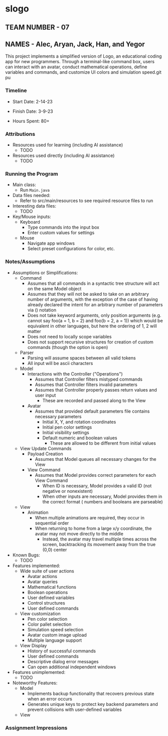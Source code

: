 # slogo

## TEAM NUMBER - 07

## NAMES - Alec, Aryan, Jack, Han, and Yegor

This project implements a simplified version of Logo, an educational coding app for new programmers.
Through a terminal-like command box, users can interact with an avatar, conduct mathematical
operations, define variables and commands, and customize UI colors and simulation speed.git pu

### Timeline

* Start Date: 2-14-23

* Finish Date: 3-9-23

* Hours Spent: 80+

### Attributions

* Resources used for learning (including AI assistance)
    * TODO
* Resources used directly (including AI assistance)
    * TODO

### Running the Program

* Main class:
    * Run `Main.java`
* Data files needed:
    * Refer to src/main/resources to see required resource files to run
* Interesting data files:
    * TODO
* Key/Mouse inputs:
    * Keyboard
        * Type commands into the input box
        * Enter custom values for settings
    * Mouse
        * Navigate app windows
        * Select preset configurations for color, etc.

### Notes/Assumptions

* Assumptions or Simplifications:
    * Command
        * Assumes that all commands in a syntactic tree structure will act on the same Model object
        * Assumes that they will not be asked to take on an arbitrary number of arguments, with the exception of the case
          of having already declared the intent for an arbitrary number of parameters via () notation
        * Does not take keyword arguments, only position arguments (e.g. cannot say foo(a = 1, b = 2) and foo(b = 2, a = 1))
          which would be equivalent in other languages, but here the ordering of 1, 2 will matter
        * Does not need to locally scope variables
        * Does not support recursive structures for creation of custom commands (though the option is open)
    * Parser
        * Parsing will assume spaces between all valid tokens
        * All input will be ascii characters
    * Model
        * Interactions with the Controller ("Operations")
            * Assumes that Controller filters mistyped commands
            * Assumes that Controller filters invalid parameters
            * Assumes that Controller properly passes return values and user input
                * These are recorded and passed along to the View
        * Avatar
            * Assumes that provided default parameters file contains necessary parameters
                * Initial X, Y, and rotation coordinates
                * Initial pen color settings
                * Initial visibility settings
                * Default numeric and boolean values
                    * These are allowed to be different from initial values
    * View Update Commands
        * Payload Creation
            * Assumes that Model queues all necessary changes for the View
        * View Command
            * Assumes that Model provides correct parameters for each View Command
                * When ID is necessary, Model provides a valid ID (not negative or nonexistent)
                * When other inputs are necessary, Model provides them in the correct format (
                  numbers and booleans are parseable)
    * View
        * Animation
            * When multiple animations are required, they occur in sequential order
            * When returning to home from a large x/y coordinate, the avatar may not move directly
              to the middle
                * Instead, the avatar may travel multiple times across the screen, backtracking its
                  movement away from the true (0,0) center
* Known Bugs:
    * TODO
* Features implemented:
    * Wide suite of user actions
        * Avatar actions
        * Avatar queries
        * Mathematical functions
        * Boolean operations
        * User defined variables
        * Control structures
        * User defined commands
    * View customization
        * Pen color selection
        * Color pallet selection
        * Simulation speed selection
        * Avatar custom image upload
        * Multiple language support
    * View Display
        * History of successful commands
        * User defined commands
        * Descriptive dialog error messages
        * Can open additional independent windows
* Features unimplemented:
    * TODO
* Noteworthy Features:
    * Model
        * Implements backup functionality that recovers previous state when an error occurs
        * Generates unique keys to protect key backend parameters and prevent collisions with
          user-defined variables
    * View

### Assignment Impressions


